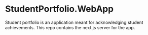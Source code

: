 # StudentPortfolio.WebApp
Student portfolio is an application meant for acknowledging student achievements. This repo contains the next.js server for the app.
